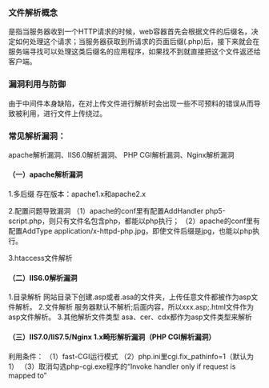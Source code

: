 ### 文件解析概念
是指当服务器收到一个HTTP请求的时候，web容器首先会根据文件的后缀名，决定如何处理这个请求；当服务器获取到所请求的页面后缀(.php)后，接下来就会在服务端寻找可以处理这类后缀名的应用程序，如果找不到就直接把这个文件返还给客户端。

### 漏洞利用与防御
由于中间件本身缺陷，在对上传文件进行解析时会出现一些不可预料的错误从而导致被利用，进行文件上传绕过。

### 常见解析漏洞：
apache解析漏洞、IIS6.0解析漏洞、 PHP CGI解析漏洞、Nginx解析漏洞
#### （一）apache解析漏洞
1.多后缀
存在版本：apache1.x和apache2.x

2.配置问题导致漏洞
（1）apache的conf里有配置AddHandler php5-script.php，则只有文件名包含php，都能以php执行；
（2）apache的conf里有配置AddType application/x-httpd-php.jpg，即使文件后缀是jpg，也能以php执行。

3.htaccess文件解析

#### （二）IIS6.0解析漏洞
1.目录解析
网站目录下创建.asp或者.asa的文件夹，上传任意文件都被作为asp文件解析。
2.文件解析
服务器默认不解析;后面内容，所以xxx.asp;.html文件作为asp文件解析。
3.其他解析文件类型
asa、cer、cdx都作为asp文件类型来解析

#### （三）IIS7.0/IIS7.5/Nginx 1.x畸形解析漏洞（PHP CGI解析漏洞）
利用条件：
（1）fast-CGI运行模式
（2）php.ini里cgi.fix_pathinfo=1（默认为1）
（3）取消勾选php-cgi.exe程序的“Invoke handler only if request is mapped to”
